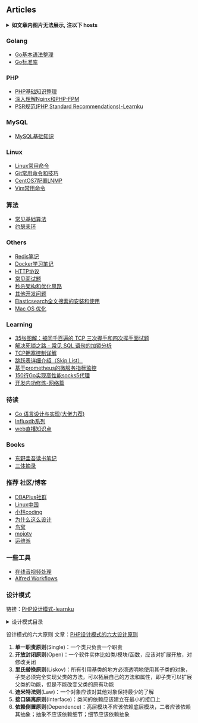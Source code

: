 ## Articles

<details><summary><b>如文章内图片无法展示, 注以下 hosts</b></summary>

```hosts
# GitHub Start
199.232.28.133    assets-cdn.github.com
199.232.28.133    raw.githubusercontent.com
199.232.28.133    raw.github.com
199.232.28.133    gist.githubusercontent.com
199.232.28.133    cloud.githubusercontent.com
199.232.28.133    camo.githubusercontent.com
199.232.28.133    avatars0.githubusercontent.com
199.232.28.133    avatars1.githubusercontent.com
199.232.28.133    avatars2.githubusercontent.com
199.232.28.133    avatars3.githubusercontent.com
199.232.28.133    avatars4.githubusercontent.com
199.232.28.133    avatars5.githubusercontent.com
199.232.28.133    avatars6.githubusercontent.com
199.232.28.133    avatars7.githubusercontent.com
199.232.28.133    avatars8.githubusercontent.com
# GitHub End
```

</details>

### Golang
- [Go基本语法整理](https://github.com/kjh123/blog/blob/master/golang/Go基本语法整理.md)
- [Go标准库](https://github.com/kjh123/blog/blob/master/golang/Go标准库.md)

### PHP
- [PHP基础知识整理](https://github.com/kjh123/blog/blob/master/php/php.md)
- [深入理解Nginx和PHP-FPM](https://github.com/kjh123/blog/blob/master/php/php-fpm.md)
- [PSR规范(PHP Standard Recommendations)-Learnku](https://learnku.com/docs/psr)

### MySQL
- [MySQL基础知识](https://github.com/kjh123/blog/blob/master/mysql/mysql.md)

### Linux
- [Linux常用命令](https://github.com/kjh123/blog/blob/master/linux/Linux常用命令.md)
- [Git常用命令和技巧](https://github.com/kjh123/blog/blob/master/linux/Git常用命令和技巧.md)
- [CentOS7配置LNMP](https://github.com/kjh123/blog/blob/master/linux/CentOS7配置LNMP.md)
- [Vim常用命令](https://github.com/kjh123/blog/blob/master/linux/vim常用命令.md)

### 算法
- [常见基础算法](https://github.com/kjh123/blog/blob/master/算法/常用算法.md)
- [约瑟夫环](https://github.com/kjh123/blog/blob/master/算法/约瑟夫环问题.md)

### Others
- [Redis笔记](https://github.com/kjh123/blog/blob/master/others/redis.md)
- [Docker学习笔记](https://github.com/kjh123/blog/blob/master/others/Docker学习笔记.md)
- [HTTP协议](https://github.com/kjh123/blog/blob/master/others/http.md)
- [常见面试题](https://github.com/kjh123/blog/blob/master/others/面试题.md)
- [秒杀架构和优化思路](https://github.com/kjh123/blog/blob/master/others/秒杀架构和优化思路.md)
- [其他开发问题](https://github.com/kjh123/blog/blob/master/others/other.md)
- [Elasticsearch全文搜索的安装和使用](https://github.com/kjh123/blog/blob/master/others/Elasticsearch.md)
- [Mac OS 优化](https://github.com/kjh123/blog/blob/master/others/macos.md)

### Learning
- [35张图解：被问千百遍的 TCP 三次握手和四次挥手面试题](https://www.cnblogs.com/xiaolincoding/p/12638546.html)
- [解决死锁之路 - 常见 SQL 语句的加锁分析](https://www.aneasystone.com/archives/2017/12/solving-dead-locks-three.html)
- [TCP拥塞控制详解](https://mp.weixin.qq.com/s/KTKVu3uCC5MFlU5oylZPFA)
- [跳跃表详细介绍（Skip List）](https://mp.weixin.qq.com/s/KN9irTdsuiREuiqujWYSTQ)
- [基于prometheus的微服务指标监控](https://github.com/tal-tech/zero-doc/blob/main/doc/metric.md)
- [150行Go实现高性能socks5代理](https://mp.weixin.qq.com/s/WjRRCU3xKvDRKgru9dZ7hg)
- [开发内功修炼-网络篇](https://mp.weixin.qq.com/mp/appmsgalbum?action=getalbum&album_id=1532487451997454337)

### 待读
- [Go 语言设计与实现(大佬力荐)](https://draveness.me/golang/docs/part1-prerequisite/ch01-prepare/golang-debug/)
- [Influxdb系列](https://www.cnblogs.com/zouhao/p/10997903.html)
- [web直播知识点](https://github.com/imweb/blog/issues/2)

### Books
- [东野圭吾读书笔记](https://github.com/kjh123/blog/blob/master/books/东野圭吾.md)
- [三体摘录](https://github.com/kjh123/blog/blob/master/books/三体.md)

### 推荐 社区/博客
- [DBAPlus社群](https://dbaplus.cn/)
- [Linux中国](https://linux.cn/tech/)
- [小林coding](https://www.cnblogs.com/xiaolincoding/)
- [为什么这么设计](https://draveness.me/)
- [鸟窝](https://colobu.com/categories/Go/)
- [mojotv](https://mojotv.cn/)
- [运维派](http://www.yunweipai.com/)

### 一些工具
- [在线音视频处理](https://www.xunjieshipin.com/online-converter)
- [Alfred Workflows](http://www.packal.org/workflow-list?sort_by=changed&sort_order=DESC&items_per_page=100)

### 设计模式
链接：[PHP设计模式-learnku](https://learnku.com/docs/php-design-patterns/2018)

<details><summary>设计模式目录</summary>

创建型
- [抽象工厂模式（Abstract Factory）](https://learnku.com/docs/php-design-patterns/2018/AbstractFactory/1487)
- [建造者模式（Builder）](https://learnku.com/docs/php-design-patterns/2018/Builder/1488)
- [工厂方法模式（Factory Method）](https://learnku.com/docs/php-design-patterns/2018/FactoryMethod/1489)
- [多例模式（Multiton）](https://learnku.com/docs/php-design-patterns/2018/Multiton/1490)
- [对象池模式（Pool）](https://learnku.com/docs/php-design-patterns/2018/Pool/1491)
- [原型模式（Prototype）](https://learnku.com/docs/php-design-patterns/2018/Prototype/1492)
- [简单工厂模式（Simple Factory）](https://learnku.com/docs/php-design-patterns/2018/SimpleFactory/1493)
- [单例模式（Singleton）](https://learnku.com/docs/php-design-patterns/2018/Singleton/1494)
- [静态工厂模式（Static Factory）](https://learnku.com/docs/php-design-patterns/2018/StaticFactory/1495)

结构型
- [适配器模式（Adapter）](https://learnku.com/docs/php-design-patterns/2018/Adapter/1496)
- [桥梁模式（Bridge）](https://learnku.com/docs/php-design-patterns/2018/Bridge/1497)
- [组合模式（Composite）](https://learnku.com/docs/php-design-patterns/2018/Composite/1498)
- [数据映射模式（Data Mapper）](https://learnku.com/docs/php-design-patterns/2018/DataMapper/1499)
- [装饰模式（Decorator）](https://learnku.com/docs/php-design-patterns/2018/Decorator/1500)
- [依赖注入模式（Dependency Injection）](https://learnku.com/docs/php-design-patterns/2018/DependencyInjection/1501)
- [门面模式（Facade）](https://learnku.com/docs/php-design-patterns/2018/Facade/1502)
- [流接口模式（Fluent Interface）](https://learnku.com/docs/php-design-patterns/2018/FluentInterface/1503)
- [享元模式（Flyweight）](https://learnku.com/docs/php-design-patterns/2018/Flyweight/1504)
- [代理模式（Proxy）](https://learnku.com/docs/php-design-patterns/2018/Proxy/1505)
- [注册模式（Registry）](https://learnku.com/docs/php-design-patterns/2018/Registry/1506)

行为型
- [责任链模式（Chain Of Responsibilities）](https://learnku.com/docs/php-design-patterns/2018/ChainOfResponsibilities/1507)
- [命令行模式（Command）](https://learnku.com/docs/php-design-patterns/2018/Command/1508)
- [迭代器模式（Iterator）](https://learnku.com/docs/php-design-patterns/2018/Iterator/1509)
- [中介者模式（Mediator）](https://learnku.com/docs/php-design-patterns/2018/Mediator/1510)
- [备忘录模式（Memento）](https://learnku.com/docs/php-design-patterns/2018/Memento/1511)
- [空对象模式（Null Object）](https://learnku.com/docs/php-design-patterns/2018/NullObject/1512)
- [观察者模式（Observer）](https://learnku.com/docs/php-design-patterns/2018/Observer/1513)
- [规格模式（Specification）](https://learnku.com/docs/php-design-patterns/2018/Specification/1514)
- [状态模式（State）](https://learnku.com/docs/php-design-patterns/2018/State/1515)
- [策略模式（Strategy）](https://learnku.com/docs/php-design-patterns/2018/Strategy/1516)
- [模板方法模式（Template Method）](https://learnku.com/docs/php-design-patterns/2018/TemplateMethod/1517)
- [访问者模式（Visitor）](https://learnku.com/docs/php-design-patterns/2018/Visitor/1519)

其他类型
- [委托模式（Delegation）](https://learnku.com/docs/php-design-patterns/2018/Delegation/1520)
- [服务定位器模式（Service Locator）](https://learnku.com/docs/php-design-patterns/2018/ServiceLocator/1521)
- [资源库模式（Repository）](https://learnku.com/docs/php-design-patterns/2018/Repository/1522)
- [实体属性值模式（EAV 模式）](https://learnku.com/docs/php-design-patterns/2018/EAV/1523)
</details>

设计模式的六大原则
文章：[PHP设计模式的六大设计原则](https://blog.csdn.net/bushuwei/article/details/85234393)
1. **单一职责原则**(Single)：一个类只负责一个职责
2. **开放封闭原则**(Open)：一个软件实体比如类/模块/函数，应该对扩展开放，对修改关闭
3. **里氏替换原则**(Liskov)：所有引用基类的地方必须透明地使用其子类的对象，子类必须完全实现父类的方法，可以拓展自己的方法和属性，即子类可以扩展父类的功能，但是不能改变父类的原有功能
4. **迪米特法则**(Law)：一个对象应该对其他对象保持最少的了解
5. **接口隔离原则**(Interface)：类间的依赖应该建立在最小的接口上
6. **依赖倒置原则**(Dependence)：高层模块不应该依赖底层模块，二者应该依赖其抽象；抽象不应该依赖细节；细节应该依赖抽象



